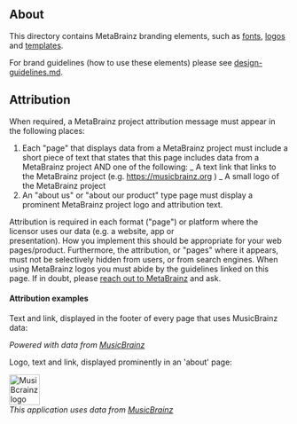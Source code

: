 ## About

This directory contains MetaBrainz branding elements, such as [fonts](./fonts), [logos](./logos) and [templates](./templates).

For brand guidelines (how to use these elements) please see <a href="../guidelines/design-guidelines.md">design-guidelines.md</a>.

## Attribution

When required, a MetaBrainz project attribution message must appear in the following places:

1. Each "page" that displays data from a MetaBrainz project must include a short piece of text that states that this page includes data from a MetaBrainz project AND one of the following:
   _ A text link that links to the MetaBrainz project (e.g. https://musicbrainz.org )
   _ A small logo of the MetaBrainz project
2. An "about us" or "about our product" type page must display a prominent MetaBrainz project logo and attribution text.

Attribution is required in each format ("page") or platform where the licensor uses our data (e.g. a website, app or     
presentation). How you implement this should be appropriate for your web pages/product. Furthermore, the
attribution, or "pages" where it appears, must not be selectively hidden from users, or from search engines.
When using MetaBrainz logos you must abide by the guidelines linked on this page. If in doubt, please 
[reach out to MetaBrainz](https://metabrainz.org/contact) and ask.


#### Attribution examples

Text and link, displayed in the footer of every page that uses MusicBrainz data:</br>

*Powered with data from [MusicBrainz](https://musicbrainz.org/)*

Logo, text and link, displayed prominently in an 'about' page:</br>

<img src="../brand/logos/MetaBrainz/SVG/MusicBrainz_logo.svg" alt="MusiBcrainz logo" height="55px"></br>
*This application uses data from [MusicBrainz](https://musicbrainz.org/)*
